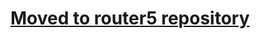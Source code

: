 # [Moved to router5 repository](https://github.com/router5/router5/tree/master/packages/router5-transition-path)
